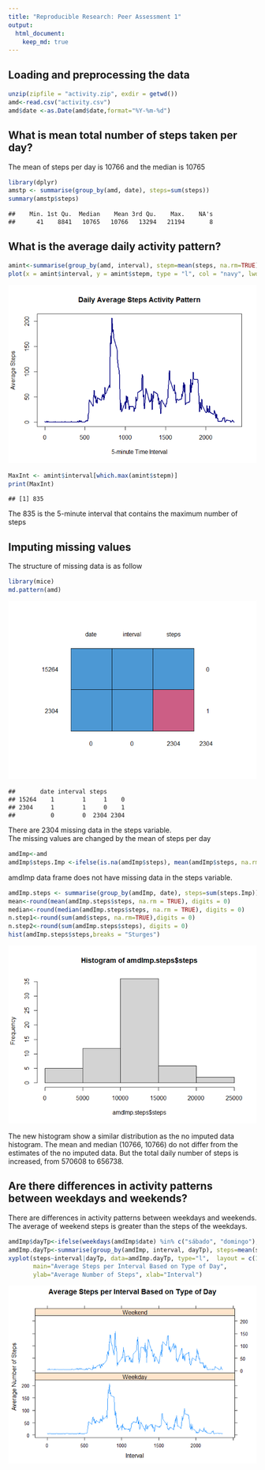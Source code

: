 ```yaml
---
title: "Reproducible Research: Peer Assessment 1"
output: 
  html_document:
    keep_md: true
---
```



## Loading and preprocessing the data


```r
unzip(zipfile = "activity.zip", exdir = getwd())
amd<-read.csv("activity.csv")
amd$date <-as.Date(amd$date,format="%Y-%m-%d")
```

## What is mean total number of steps taken per day?

The mean of steps per day is 10766 and the median is 10765 


```r
library(dplyr)
amstp <- summarise(group_by(amd, date), steps=sum(steps))
summary(amstp$steps)
```

```
##    Min. 1st Qu.  Median    Mean 3rd Qu.    Max.    NA's 
##      41    8841   10765   10766   13294   21194       8
```

## What is the average daily activity pattern?


```r
amint<-summarise(group_by(amd, interval), stepm=mean(steps, na.rm=TRUE))
plot(x = amint$interval, y = amint$stepm, type = "l", col = "navy", lwd = 2, xlab = "5-minute Time Interval", ylab = "Average Steps", main = "Daily Average Steps Activity Pattern")
```

![](PA1_template_files/figure-html/unnamed-chunk-3-1.png)<!-- -->


```r
MaxInt <- amint$interval[which.max(amint$stepm)]
print(MaxInt)
```

```
## [1] 835
```

The 835 is the 5-minute interval that contains the maximum number of steps


## Imputing missing values

The structure of missing data is as follow


```r
library(mice)
md.pattern(amd)
```

![](PA1_template_files/figure-html/unnamed-chunk-5-1.png)<!-- -->

```
##       date interval steps     
## 15264    1        1     1    0
## 2304     1        1     0    1
##          0        0  2304 2304
```

There are 2304 missing data in the steps variable.  
The missing values are changed by the mean of steps per day 


```r
amdImp<-amd
amdImp$steps.Imp <-ifelse(is.na(amdImp$steps), mean(amdImp$steps, na.rm=TRUE), amdImp$steps)
```

amdImp data frame does not have missing data in the steps variable. 


```r
amdImp.steps <- summarise(group_by(amdImp, date), steps=sum(steps.Imp))
mean<-round(mean(amdImp.steps$steps, na.rm = TRUE), digits = 0)
median<-round(median(amdImp.steps$steps, na.rm = TRUE), digits = 0)
n.step1<-round(sum(amd$steps, na.rm=TRUE),digits = 0)
n.step2<-round(sum(amdImp.steps$steps), digits = 0)
hist(amdImp.steps$steps,breaks = "Sturges")
```

![](PA1_template_files/figure-html/unnamed-chunk-7-1.png)<!-- -->

The new histogram show a similar distribution as the no imputed data histogram. The mean and median (10766, 10766) do not differ from the estimates of the no imputed data. But the total daily number of steps is increased, from 570608 to 656738.  

## Are there differences in activity patterns between weekdays and weekends?


There are differences in activity patterns between weekdays and weekends. 
The average of weekend steps is greater than the steps of the weekdays.  



```r
amdImp$dayTp<-ifelse(weekdays(amdImp$date) %in% c("sábado", "domingo"), "Weekend", "Weekday")
amdImp.dayTp<-summarise(group_by(amdImp, interval, dayTp), steps=mean(steps.Imp, na.rm=TRUE))
xyplot(steps~interval|dayTp, data=amdImp.dayTp, type="l",  layout = c(1,2),
       main="Average Steps per Interval Based on Type of Day", 
       ylab="Average Number of Steps", xlab="Interval")
```

![](PA1_template_files/figure-html/unnamed-chunk-8-1.png)<!-- -->


